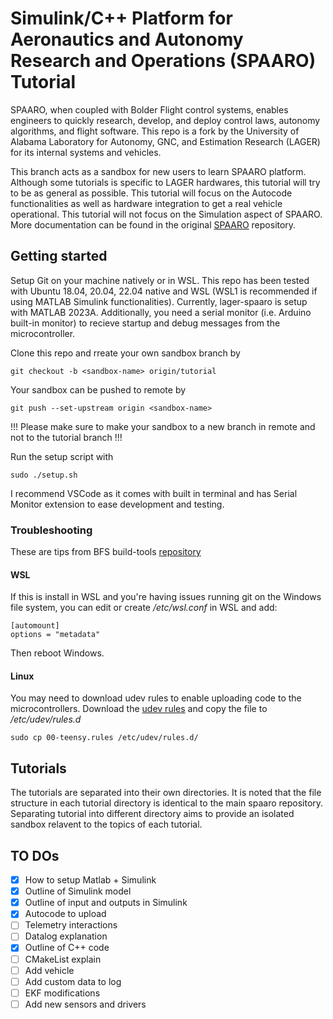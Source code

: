 # Simulink/C++ Platform for Aeronautics and Autonomy Research and Operations (SPAARO) Tutorial
SPAARO, when coupled with Bolder Flight control systems, enables engineers to quickly research, develop, and deploy control laws, autonomy algorithms, and flight software. This repo is a fork by the University of Alabama Laboratory for Autonomy, GNC, and Estimation Research (LAGER) for its internal systems and vehicles. 

This branch acts as a sandbox for new users to learn SPAARO platform. Although some tutorials is specific to LAGER hardwares, this tutorial will try to be as general as possible. This tutorial will focus on the Autocode functionalities as well as hardware integration to get a real vehicle operational. This tutorial will not focus on the Simulation aspect of SPAARO. More documentation can be found in the original [SPAARO](https://github.com/bolderflight/spaaro) repository.

## Getting started
Setup Git on your machine natively or in WSL. This repo has been tested with Ubuntu 18.04, 20.04, 22.04 native and WSL (WSL1 is recommended if using MATLAB Simulink functionalities). Currently, lager-spaaro is setup with MATLAB 2023A. Additionally, you need a serial monitor (i.e. Arduino built-in monitor) to recieve startup and debug messages from the microcontroller.

Clone this repo and rreate your own sandbox branch by 

```git checkout -b <sandbox-name> origin/tutorial```

Your sandbox can be pushed to remote by

```git push --set-upstream origin <sandbox-name>```

!!! Please make sure to make your sandbox to a new branch in remote and not to the tutorial branch !!!

Run the setup script with

```sudo ./setup.sh```

I recommend VSCode as it comes with built in terminal and has Serial Monitor extension to ease development and testing. 

### Troubleshooting
These are tips from BFS build-tools [repository](https://github.com/bolderflight/build-tools)
#### WSL
If this is install in WSL and you're having issues running git on the Windows file system, you can edit or create */etc/wsl.conf* in WSL and add:

```
[automount]
options = "metadata" 
```

Then reboot Windows. 

#### Linux
You may need to download udev rules to enable uploading code to the microcontrollers. Download the [udev rules](https://www.pjrc.com/teensy/00-teensy.rules) and copy the file to */etc/udev/rules.d* 

```
sudo cp 00-teensy.rules /etc/udev/rules.d/
```

## Tutorials 
The tutorials are separated into their own directories. It is noted that the file structure in each tutorial directory is identical to the main spaaro repository. Separating tutorial into different directory aims to provide an isolated sandbox relavent to the topics of each tutorial. 

## TO DOs
- [x] How to setup Matlab + Simulink
- [X] Outline of Simulink model
- [X] Outline of input and outputs in Simulink
- [X] Autocode to upload
- [ ] Telemetry interactions
- [ ] Datalog explanation
- [x] Outline of C++ code
- [ ] CMakeList explain
- [ ] Add vehicle
- [ ] Add custom data to log
- [ ] EKF modifications
- [ ] Add new sensors and drivers
